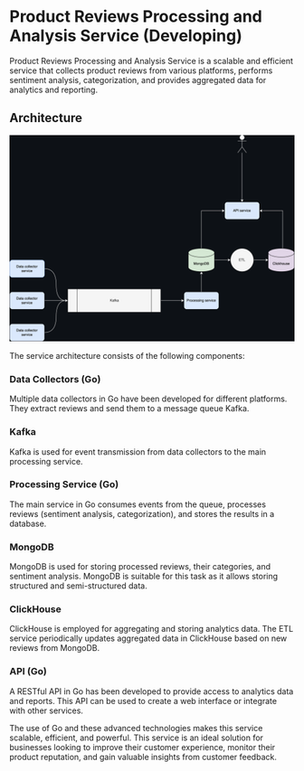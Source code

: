# Product Reviews Processing and Analysis Service (Developing)

Product Reviews Processing and Analysis Service is a scalable and efficient service that collects product reviews from various platforms, performs sentiment analysis, categorization, and provides aggregated data for analytics and reporting.

## Architecture

<img src="Architecture/Diagram.png">

The service architecture consists of the following components:

### Data Collectors (Go)

Multiple data collectors in Go have been developed for different platforms. They extract reviews and send them to a message queue Kafka.

### Kafka

Kafka is used for event transmission from data collectors to the main processing service.

### Processing Service (Go)

The main service in Go consumes events from the queue, processes reviews (sentiment analysis, categorization), and stores the results in a database.

### MongoDB

MongoDB is used for storing processed reviews, their categories, and sentiment analysis. MongoDB is suitable for this task as it allows storing structured and semi-structured data.

### ClickHouse

ClickHouse is employed for aggregating and storing analytics data. The ETL service periodically updates aggregated data in ClickHouse based on new reviews from MongoDB.

### API (Go)

A RESTful API in Go has been developed to provide access to analytics data and reports. This API can be used to create a web interface or integrate with other services.

The use of Go and these advanced technologies makes this service scalable, efficient, and powerful. This service is an ideal solution for businesses looking to improve their customer experience, monitor their product reputation, and gain valuable insights from customer feedback.
